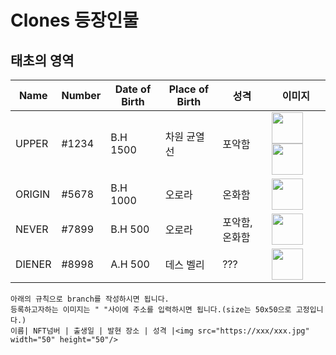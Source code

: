 Clones 등장인물
===========


태초의 영역
----------------
Name | Number | Date of Birth | Place of Birth | 성격 | 이미지 
--- |--- |--- |--- | ---| ---
UPPER| #1234 | B.H 1500 | 차원 균열선 | 포악함 |<img src="https://clonesneverdie.com/assets/v2-sample.jpg" width="50" height="50"/> <img src="https://clonesneverdie.com/assets/toon1/2.png" width="50" height="50"/>
ORIGIN| #5678 | B.H 1000 | 오로라 | 온화함|<img src="https://clonesneverdie.com/assets/M4.jpeg" width="50" height="50"/>
NEVER| #7899 | B.H 500 | 오로라 | 포악함, 온화함|<img src="https://clonesneverdie.com/assets/M3.jpeg" width="50" height="50"/>
DIENER| #8998 | A.H 500 | 데스 벨리 | ??? |<img src="https://clonesneverdie.com/assets/M2.jpeg" width="50" height="50"/> 


```
아래의 규칙으로 branch를 작성하시면 됩니다.
등록하고자하는 이미지는 " "사이에 주소를 입력하시면 됩니다.(size는 50x50으로 고정입니다.)  
이름| NFT넘버 | 출생일 | 발현 장소 | 성격 |<img src="https://xxx/xxx.jpg" width="50" height="50"/> 

   
 ```
 

